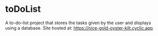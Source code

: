 # toDoList
A to-do-list project that stores the tasks given by the user and displays using a database.
Site hosted at: https://nice-gold-oyster-kilt.cyclic.app
